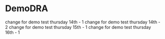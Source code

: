 # DemoDRA
change for demo test thursday 14th - 1
change for demo test thursday 14th - 2
change for demo test thursday 15th - 1
change for demo test thursday 16th - 1
